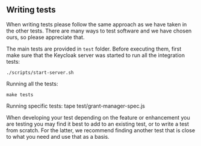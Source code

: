 ## Writing tests

When writing tests please follow the same approach as we have taken in the other tests. There are many ways to 
test software and we have chosen ours, so please appreciate that.

The main tests are provided in `test` folder. Before executing them, first make sure that the Keycloak server was started to run all the integration tests:

    ./scripts/start-server.sh

Running all the tests:

    make tests

Running specific tests:
    tape test/grant-manager-spec.js

When developing your test depending on the feature or enhancement you are testing you may find it best to add to an
existing test, or to write a test from scratch. For the latter, we recommend finding another test that is close to what 
you need and use that as a basis.

